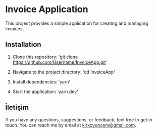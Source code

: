 # Invoice Application

This project provides a simple application for creating and managing invoices.

## Installation

1. Clone this repository:
   'git clone https://github.com/Username/InvoiceApp.git'

2. Navigate to the project directory:
   'cd InvoiceApp'
3. Install dependencies:
   'yarn'
4. Start the application:
   'yarn dev'

## İletişim

If you have any questions, suggestions, or feedback, feel free to get in touch. You can reach me by email at kirkoyuncem@gmail.com.
